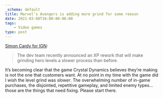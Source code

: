 ```yaml
---
_schema: default
title: Marvel's Avengers is adding more grind for some reason
date: 2021-03-08T16:00:00-06:00
tags:
    - Video games
type: post
---
```

[Simon Cardy for IGN](https://www.ign.com/articles/marvels-avengers-keeps-fixing-the-wrong-problems):

> The dev team recently announced an XP rework that will make grinding hero levels a slower process than before.

It’s becoming clear that the game Crystal Dynamics believes they’re making is not the one that customers want. At no point in my time with the game did I wish the level grind was *slower*. The overwhelming number of in-game purchases, the disjointed, repetitive gameplay, and limited enemy types… those are the things that need fixing. Please start there.